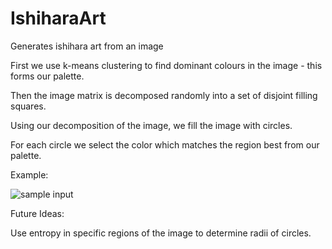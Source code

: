 # IshiharaArt

Generates ishihara art from an image

First we use k-means clustering to find dominant colours in the image - this forms our palette.

Then the image matrix is decomposed randomly into a set of disjoint filling squares.

Using our decomposition of the image, we fill the image with circles. 

For each circle we select the color which matches the region best from our palette.



Example:




![sample input](https://scontent-yyz1-1.xx.fbcdn.net/v/t1.15752-9/60861700_528182514255063_1300303784110456832_n.jpg?_nc_cat=101&_nc_oc=AQm5YVFw8828-SWLcB-119jdmHOsPSchcYF7ZUmKQhFI75WuNtRL6nFVvIL7H_5LkEI&_nc_ht=scontent-yyz1-1.xx&oh=488b36e2227e49eef0f31f80c674a4ec&oe=5DBDADA8)

Future Ideas:

Use entropy in specific regions of the image to determine radii of circles.
